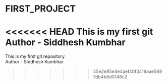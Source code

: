 # FIRST_PROJECT
<<<<<<< HEAD
This is my first git
<br>
Author - Siddhesh Kumbhar
=======
This is my first git repository
<br>
Author - Siddhesh Kumbhar
>>>>>>> 45e2e95e4e4aef40f3419aae5697db4b8d0148c2
